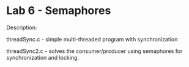 # Lab 6 - Semaphores

Description: 


threadSync.c - simple multi-threaded program with synchronization


threadSync2.c - solves the consumer/producer using semaphores for synchronization and locking.
